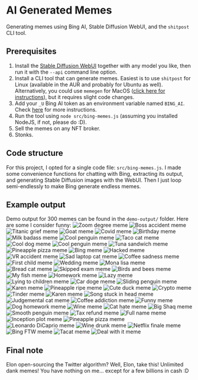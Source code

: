 # AI Generated Memes
Generating memes using Bing AI, Stable Diffusion WebUI, and the `shitpost` CLI tool.

## Prerequisites
1. Install the [Stable Diffusion WebUI](https://github.com/AUTOMATIC1111/stable-diffusion-webui) together with any model you like, then run it with the `--api` command line option.
2. Install a CLI tool that can generate memes. Easiest is to use `shitpost` for Linux (available in the AUR and probably for Ubuntu as well). Alternatively, you could use `memegen` for MacOS ([click here for instructions](https://github.com/cmdrkeene/memegen)), but it requires slight code changes.
3. Add your `_U` Bing AI token as an environment variable named `BING_AI`. Check [here](https://github.com/waylaidwanderer/node-chatgpt-api) for more instructions.
4. Run the tool using `node src/bing-memes.js` (assuming you installed NodeJS, if not, please do :D).
5. Sell the memes on any NFT broker.
6. Stonks.

## Code structure
For this project, I opted for a single code file: `src/bing-memes.js`. I made some convenience functions for chatting with Bing, extracting its output, and generating Stable Diffusion images with the WebUI. Then I just loop semi-endlessly to make Bing generate endless memes.

## Example output
Demo output for 300 memes can be found in the `demo-output/` folder. Here are some I consider funny:
![Zoom degree meme](./demo-output/meme-0-1.png)
![Boss accident meme](./demo-output/meme-0-2.png)
![Titanic grief meme](./demo-output/meme-0-4.png)
![Goat meme](./demo-output/meme-0-7.png)
![Covid meme](./demo-output/meme-0-8.png)
![Birthday meme](./demo-output/meme-1-2.png)
![Milk badass meme](./demo-output/meme-1-3.png)
![Cool penguin meme](./demo-output/meme-1-4.png)
![Taco cat meme](./demo-output/meme-2-1.png)
![Cool dog meme](./demo-output/meme-2-5.png)
![Cool penguin meme](./demo-output/meme-2-7.png)
![Tuna sandwich meme](./demo-output/meme-3-1.png)
![Pineapple pizza meme](./demo-output/meme-3-5.png)
![Bing meme](./demo-output/meme-3-9.png)
![Hacked meme](./demo-output/meme-4-7.png)
![VR accident meme](./demo-output/meme-4-10.png)
![Sad laptop cat meme](./demo-output/meme-5-2.png)
![Coffee sadness meme](./demo-output/meme-5-4.png)
![First child meme](./demo-output/meme-5-5.png)
![Wedding meme](./demo-output/meme-5-9.png)
![Mona lisa meme](./demo-output/meme-6-3.png)
![Bread cat meme](./demo-output/meme-6-5.png)
![Skipped exam meme](./demo-output/meme-6-7.png)
![Birds and bees meme](./demo-output/meme-6-8.png)
![My fish meme](./demo-output/meme-8-7.png)
![Homework meme](./demo-output/meme-9-3.png)
![Lazy meme](./demo-output/meme-10-6.png)
![Lying to children meme](./demo-output/meme-11-2.png)
![Car doge meme](./demo-output/meme-11-3.png)
![Sliding penguin meme](./demo-output/meme-11-4.png)
![Karen meme](./demo-output/meme-11-5.png)
![Pineapple ripe meme](./demo-output/meme-11-6.png)
![Cute duck meme](./demo-output/meme-11-9.png)
![Crypto meme](./demo-output/meme-12-8.png)
![Tinder meme](./demo-output/meme-12-9.png)
![Karen meme](./demo-output/meme-13-6.png)
![Song stuck in head meme](./demo-output/meme-14-5.png)
![Judgemental cat meme](./demo-output/meme-14-8.png)
![Coffee addiction meme](./demo-output/meme-15-7.png)
![Funny meme](./demo-output/meme-15-8.png)
![Dog homework meme](./demo-output/meme-15-10.png)
![Wine meme](./demo-output/meme-16-3.png)
![Cat hate meme](./demo-output/meme-16-5.png)
![Big Shaq meme](./demo-output/meme-16-6.png)
![Smooth penguin meme](./demo-output/meme-16-8.png)
![Tax refund meme](./demo-output/meme-17-5.png)
![Full name meme](./demo-output/meme-18-4.png)
![Inception plot meme](./demo-output/meme-18-6.png)
![Pineapple pizza meme](./demo-output/meme-21-9.png)
![Leonardo DiCaprio meme](./demo-output/meme-27-5.png)
![Wine drunk meme](./demo-output/meme-28-4.png)
![Netflix finale meme](./demo-output/meme-30-4.png)
![Bing FTW meme](./demo-output/meme-31-5.png)
![Tacat meme](./demo-output/meme-32-1.png)
![Deal with it meme](./demo-output/meme-32-5.png)

## Final note
Elon open-sourcing the Twitter algorithm? Well, Elon, take this! Unlimited dank memes! You have nothing on me... except for a few billions in cash :D
